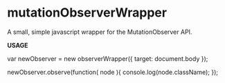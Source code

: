 mutationObserverWrapper
=======================

A small, simple javascript wrapper for the MutationObserver API. 

**USAGE**

var newObserver = new observerWrapper({ target: document.body });

newObserver.observe(function( node ){
	console.log(node.className);
});

